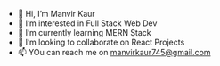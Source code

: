 - 👋 Hi, I’m Manvir Kaur
- 👀 I’m interested in Full Stack Web Dev
- 🌱 I’m currently learning MERN Stack
- 💞️ I’m looking to collaborate on React Projects
- 📫 YOu can reach me on manvirkaur745@gmail.com

<!---
manvirxkaur/manvirxkaur is a ✨ special ✨ repository because its `README.md` (this file) appears on your GitHub profile.
You can click the Preview link to take a look at your changes.
--->
